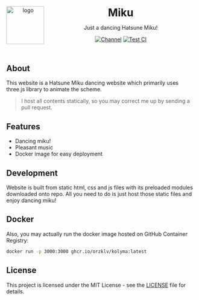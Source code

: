 <header>
<img src="https://www.orzklv.uz/favicons/pinned.svg" alt="logo" height="100" align="left">
<h1 style="display: inline">Miku</h1>

Just a dancing Hatsune Miku!

[![Channel](https://img.shields.io/badge/Chat-grey?style=flat-square&logo=telegram)](https://t.me/orzklvb)
[![Test CI](https://github.com/orzklv/kolyma/actions/workflows/build.yml/badge.svg)](https://github.com/orzklv/kolyma/actions/workflows/build.yml)

</header>

## About

This website is a Hatsune Miku dancing website which primarily uses three.js
library to animate the scheme.

> I host all contents statically, so you may correct me up by sending a pull
> request.

## Features

- Dancing miku!
- Pleasant music
- Docker image for easy deployment

## Development

Website is built from static html, css and js files with its preloaded modules downloaded onto repo.
All you need to do is just host those static files and enjoy dancing miku!

## Docker

Also, you may actually run the docker image hosted on GitHub Container Registry:

```bash
docker run -p 3000:3000 ghcr.io/orzklv/kolyma:latest
```

## License

This project is licensed under the MIT License - see the [LICENSE](LICENSE) file
for details.

